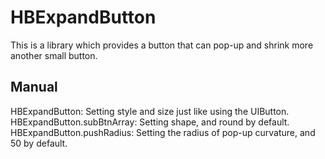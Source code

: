 # HBExpandButton
This is a library which provides a button that can pop-up and shrink more another small button.

## Manual
HBExpandButton: Setting style and size just like using the UIButton.
HBExpandButton.subBtnArray: Setting shape, and round by default.
HBExpandButton.pushRadius: Setting the radius of pop-up curvature, and 50 by default.


